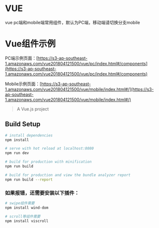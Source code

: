 # VUE
vue pc端和mobile端常用组件，默认为PC端，移动端请切换分支mobile<br/>

# Vue组件示例

PC端示例页面：[https://s3-ap-southeast-1.amazonaws.com/vue201804121500/vue/pc/index.html#/components](https://s3-ap-southeast-1.amazonaws.com/vue201804121500/vue/pc/index.html#/components)<br/>

Mobile示例页面：[https://s3-ap-southeast-1.amazonaws.com/vue201804121500/vue/mobile/index.html#/](https://s3-ap-southeast-1.amazonaws.com/vue201804121500/vue/mobile/index.html#/)<br/>

> A Vue.js project

## Build Setup

``` bash
# install dependencies
npm install

# serve with hot reload at localhost:8080
npm run dev

# build for production with minification
npm run build

# build for production and view the bundle analyzer report
npm run build --report
```


### 如果报错，还需要安装以下插件：
```bash
# swipe组件需要
npm install wind-dom

# scroll等组件需要
npm install viscroll
```
